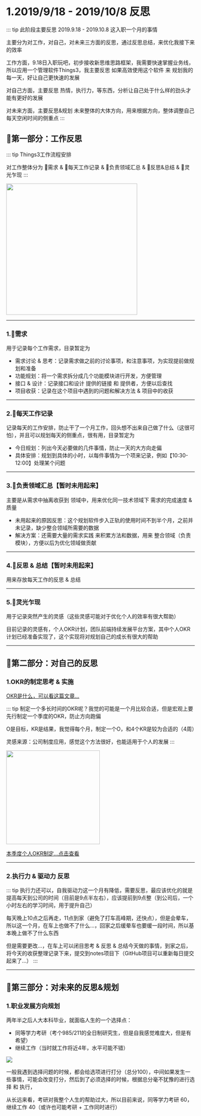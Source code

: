 # 1.2019/9/18 - 2019/10/8 反思

::: tip
此阶段主要反思 2019.9.18 - 2019.10.8 这入职一个月的事情

主要分为对工作，对自己，对未来三方面的反思，通过反思总结，来优化我接下来的效率

工作方面，9.18日入职玩吧，初步接收新思维思路框架，我需要快速掌握业务线，所以应用一个管理软件Things3，我主要反思 如果高效使用这个软件 来 规划我的每一天，好让自己更快速的发展

对自己方面，主要反思 热情，执行力，等东西，分析让自己处于什么样的劲头才能有更好的发展

对未来方面，主要反思&规划 未来整体的大体方向，用来根据方向，整体调整自己每天空闲时间的侧重点
:::


## 🍹第一部分：工作反思

::: tip
Things3工作流程安排

对工作整体分为 🥤需求 & 🍶每天工作记录 & 🍡负责领域汇总 & 🍹反思&总结 & 🏅灵光乍现
:::

<img style="width:350px;" src="https://itzkp-1253302184.cos.ap-beijing.myqcloud.com/notes/2.note/5.%E5%8F%8D%E6%80%9D%26%E8%A7%84%E5%88%92/1.9.18-10.18%E5%8F%8D%E6%80%9D/1.png" />

---

### 1.🥤需求

用于记录每个工作需求，目录暂定为

- 需求讨论 & 思考：记录需求做之前的讨论事项，和注意事项，为实现提前做规划和准备
- 功能规划：将一个需求拆分成几个功能模块进行开发，方便管理
- 接口 & 设计：记录接口和设计 提供的链接 和 提供者，方便以后查找
- 项目收获：记录在这个项目中遇到的问题和解决方法 & 项目中的收获

---

### 2.🍶每天工作记录

记录每天的工作安排，防止干了一个月工作，回头想不出来自己做了什么（这很可怕），并且可以规划每天的侧重点，很有用，目录暂定为

- 今日规划：列出今天必要做的几件事情，防止一天的大方向走偏
- 具体安排：规划到具体的小时，以每件事情为一个项来记录，例如【10:30-12:00】处理某个问题

---

### 3.🍡负责领域汇总【暂时未用起来】

主要是从需求中抽离收获到 领域中，用来优化同一技术领域下 需求的完成速度 & 质量

- 未用起来的原因反思：这个规划软件步入正轨的使用时间不到半个月，之前并未记录，缺少整合领域所需要的数据
- 解决方案：还需要大量的需求实践 来积累方法和数据，用来 整合领域（负责模块），方便以后为优化领域做贡献

---

### 4.🍹反思 & 总结【暂时未用起来】

用来存放每天工作的反思 & 总结

---

### 5.🏅灵光乍现

用于记录突然产生的灵感（这些灵感可能对于优化个人的效率有很大帮助）

目前记录的灵感有，个人OKR计划，团队前端持续发展平台方案，其中个人OKR计划已经准备实现了，这个实现将对规划自己的成长有很大的帮助


---

## 🍧第二部分：对自己的反思

### 1.OKR的制定思考 & 实施

[OKR是什么，可以看这篇文章...](https://www.jianshu.com/p/a29d14496cad)

::: tip
制定一个多长时间的OKR呢？我觉的可能是一个月比较合适，但是宏观上要先行制定一个季度的OKR，防止方向跑偏

O是目标，KR是结果，我觉得每个月，制定一个O，和4个KR是较为合适的（4周）

灵感来源：公司制度应用，感觉这个方法很好，也能适用于个人的发展
:::

<img style="width:250px;" src="https://upload-images.jianshu.io/upload_images/6332485-bee6700ef7fb4580.png?imageMogr2/auto-orient/strip|imageView2/2/w/852/format/webp" />

[本季度个人OKR制定...点击查看](http://notes.itzkp.com//3.other/5.%E5%8F%8D%E6%80%9D&%E8%A7%84%E5%88%92/2.10.18-1.18%20%E5%AD%A3%E5%BA%A6OKR%E8%A7%84%E5%88%92.html)

---

### 2.执行力 & 驱动力 反思

::: tip
执行力还可以，自我驱动力这一个月有降低，需要反思，最应该优化的就是提高每天到公司的时间（目前是9点半左右），应该提前到9点整（到公司后，一个小时左右的学习时间，用于提升自己）

每天晚上10点之后再走，11点到家（避免了打车高峰期，还快点），但是会晕车，所以这一个月，在车上也做不了什么...，回家之后缓晕车也要缓一段时间，所以基本晚上做不了什么东西

但是需要更改...，在车上可以闭目思考 & 反思 & 总结今天做的事情，到家之后，将今天的收获整理记录下来，提交到notes项目下（GitHub项目可以重新每日提交起来了...）
:::

---

## 🍥第三部分：对未来的反思&规划

### 1.职业发展方向规划

两年半之后人大本科毕业，就面临人生的一个选择点：

- 同等学力考研（考个985/211的全日制研究生，但是自我感觉难度大，但是有希望）
- 继续工作（当时就工作将近4年，水平可能不错）

<img src="https://itzkp-1253302184.cos.ap-beijing.myqcloud.com/notes/2.note/5.%E5%8F%8D%E6%80%9D%26%E8%A7%84%E5%88%92/1.9.18-10.18%E5%8F%8D%E6%80%9D/2.png" />

一般我遇到选择问题的时候，都会给选项进行打分（总分100），中间如果发生一些事情，可能会改变打分，然后到了必须选择的时候，根据总分毫不犹豫的进行选择 和 执行，

从长远来看，考研对我整个人生的帮助过大，所以目前来说，同等学力考研 60，继续工作 40（或许也可能考研 + 工作同时进行）